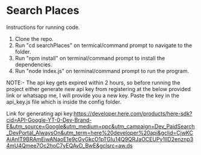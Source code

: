 # Search Places

Instructions for running code.

1. Clone the repo.
2. Run "cd searchPlaces" on termical/command prompt to navigate to the folder.
3. Run "npm install" on terminal/command prompt to install the dependencies.
4. Run "node index.js" on terminal/command prompt to run the program.

NOTE:- The api key gets expired within 2 hours, so before running the project either generate new api key from registering at the below provided link or whatsapp me, I will provide you a new key. Paste the key in the api_key.js file which is inside the config folder.

Link for generating api key:https://developer.here.com/products/here-sdk?cid=API-Google-YT-0-Dev-Brand-E&utm_source=Google&utm_medium=ppc&utm_campaign=Dev_PaidSearch_DevPortal_AlwaysOn&utm_term=here%20developer%20api&gclid=CjwKCAiAnIT9BRAmEiwANaoE1e9cGyGkcO1pTGIu14Q9QRJaOCEUPy1lID2enznp34mU4Qmee7Oc2hoC7yEQAvD_BwE&gclsrc=aw.ds
